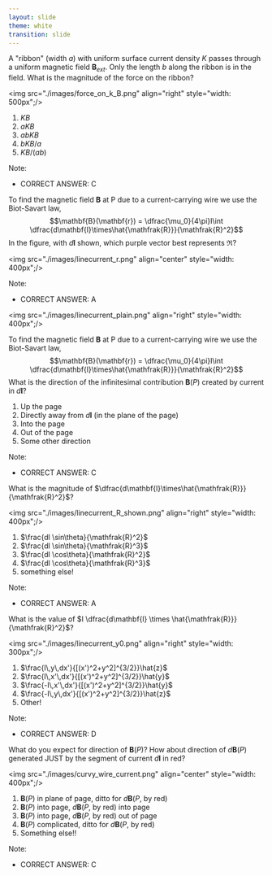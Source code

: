 ```yaml
---
layout: slide
theme: white
transition: slide
---
```


<section data-markdown>


A "ribbon" (width $a$) with uniform surface current density $K$ passes through a uniform magnetic field $\mathbf{B}_{ext}$. Only the length $b$ along the ribbon is in the field. What is the magnitude of the force on the ribbon?

<img src="./images/force_on_k_B.png" align="right" style="width: 500px";/>


1. $KB$
2. $aKB$
3. $abKB$
4. $bKB/a$
5. $KB/(ab)$

Note:
* CORRECT ANSWER: C

</section>

<section data-markdown>

To find the magnetic field $\mathbf{B}$ at P due to a current-carrying wire we use the Biot-Savart law,
$$\mathbf{B}(\mathbf{r})  = \dfrac{\mu_0}{4\pi}I\int \dfrac{d\mathbf{l}\times\hat{\mathfrak{R}}}{\mathfrak{R}^2}$$
In the figure, with $d\mathbf{l}$ shown, which purple vector best represents $\mathfrak{R}$?

<img src="./images/linecurrent_r.png" align="center" style="width: 400px";/>

Note:
* CORRECT ANSWER: A

</section>

<section data-markdown>

<img src="./images/linecurrent_plain.png" align="right" style="width: 400px";/>

To find the magnetic field $\mathbf{B}$ at P due to a current-carrying wire we use the Biot-Savart law,
$$\mathbf{B}(\mathbf{r})  = \dfrac{\mu_0}{4\pi}I\int \dfrac{d\mathbf{l}\times\hat{\mathfrak{R}}}{\mathfrak{R}^2}$$
What is the direction of the infinitesimal contribution $\mathbf{B}(P)$ created by current in $d\mathbf{l}$?

1. Up the page
2. Directly away from $d\mathbf{l}$ (in the plane of the page)
3. Into the page
4. Out of the page
5. Some other direction

Note:
* CORRECT ANSWER: C

</section>

<section data-markdown>

What is the magnitude of $\dfrac{d\mathbf{l}\times\hat{\mathfrak{R}}}{\mathfrak{R}^2}$?

<img src="./images/linecurrent_R_shown.png" align="right" style="width: 400px";/>


1. $\frac{dl \sin\theta}{\mathfrak{R}^2}$
2. $\frac{dl \sin\theta}{\mathfrak{R}^3}$
3. $\frac{dl \cos\theta}{\mathfrak{R}^2}$
4. $\frac{dl \cos\theta}{\mathfrak{R}^3}$
5. something else!

Note:
* CORRECT ANSWER: A

</section>

<section data-markdown>

What is the value of $I \dfrac{d\mathbf{l} \times \hat{\mathfrak{R}}}{\mathfrak{R}^2}$?

<img src="./images/linecurrent_y0.png" align="right" style="width: 300px";/>


1. $\frac{I\,y\,dx'}{[(x')^2+y^2]^{3/2}}\hat{z}$
2. $\frac{I\,x'\,dx'}{[(x')^2+y^2]^{3/2}}\hat{y}$
3. $\frac{-I\,x'\,dx'}{[(x')^2+y^2]^{3/2}}\hat{y}$
4. $\frac{-I\,y\,dx'}{[(x')^2+y^2]^{3/2}}\hat{z}$
5. Other!

Note:
* CORRECT ANSWER: D

</section>

<section data-markdown>

What do you expect for direction of $\mathbf{B}(P)$? How about direction of $d\mathbf{B}(P)$ generated JUST by the segment of current $d\mathbf{l}$ in red?

<img src="./images/curvy_wire_current.png" align="center" style="width: 400px";/>

1. $\mathbf{B}(P)$ in plane of page,  ditto for $d\mathbf{B}(P$, by red$)$
2. $\mathbf{B}(P)$ into page,  $d\mathbf{B}(P$, by red$)$ into page
3. $\mathbf{B}(P)$ into page,  $d\mathbf{B}(P$, by red$)$ out of page
4. $\mathbf{B}(P)$ complicated, ditto for $d\mathbf{B}(P$, by red$)$
5. Something else!!


Note:
* CORRECT ANSWER: C
</section>
